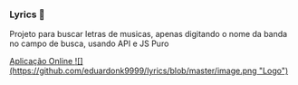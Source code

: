 ### Lyrics 🎵

Projeto para buscar letras de musicas, apenas digitando o nome da banda no campo de busca, usando API e JS Puro


 <a href="https://eduardonk9999.github.io/lyrics/" target='_blank'> 
Aplicação Online
</a>

 <a href="https://eduardonk9999.github.io/lyrics/" target='_blank'> 
![](https://github.com/eduardonk9999/lyrics/blob/master/image.png "Logo") 
</a>